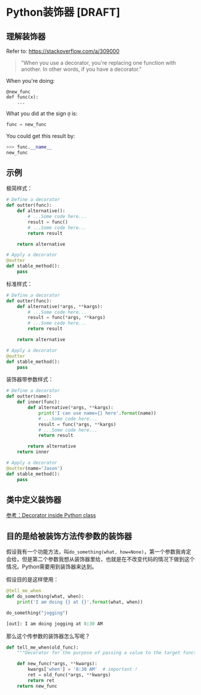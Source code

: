 # Python装饰器 [DRAFT]


## 理解装饰器

Refer to: https://stackoverflow.com/a/309000

> "When you use a decorator, you're replacing one function with another. In other words, if you have a decorator."

When you're doing:
```
@new_func
def func(x):
    ...
```

What you did at the sign `@` is:
```py
func = new_func
```

You could get this result by:
```py
>>> func.__name__
new_func
```


## 示例

极简样式：
```py
# Define a decorator
def outter(func):
    def alternative():
        # ...Some code here...
        result = func()
        # ...Some code here...
        return result

    return alternative

# Apply a decorator
@outter
def stable_method():
    pass
```

标准样式：
```py
# Define a decorator
def outter(func):
    def alternative(*args, **kargs):
        # ...Some code here...
        result = func(*args, **kargs)
        # ...Some code here...
        return result

    return alternative

# Apply a decorator
@outter
def stable_method():
    pass
```

装饰器带参数样式：
```py
# Define a decorator
def outter(name):
    def inner(func):
        def alternative(*args, **kargs):
            print('I can use name={} here'.format(name))
            # ...Some code here...
            result = func(*args, **kargs)
            # ...Some code here...
            return result

        return alternative
    return inner

# Apply a decorator
@outter(name='Jason')
def stable_method():
    pass
```


## 类中定义装饰器

[参考：Decorator inside Python class](https://medium.com/@vadimpushtaev/decorator-inside-python-class-1e74d23107f6)



## 目的是给被装饰方法传参数的装饰器

假设我有一个功能方法，叫`do_something(what, how=None)`，第一个参数我肯定会给，但是第二个参数我想从装饰器里给，也就是在不改变代码的情况下做到这个情况。Python需要用到装饰器来达到。

假设目的是这样使用：
```py
@tell_me_when
def do_something(what, when):
    print('I am doing {} at {}'.format(what, when))

do_something("jogging")

[out]: I am doing jogging at 8:30 AM
```

那么这个传参数的装饰器怎么写呢？
```py
def tell_me_when(old_func):
    """Decorator for the purpose of passing a value to the target function"""

    def new_func(*args, **kwargs):
        kwargs['when'] = '8:30 AM'  # important !
        ret = old_func(*args, **kwargs)
        return ret
    return new_func
```